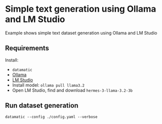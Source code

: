 # Simple text generation using Ollama and LM Studio

Example shows simple text dataset generation using Ollama and LM Studio

## Requirements

Install:

- `datamatic`
- [Ollama](https://ollama.com/download)
- [LM Studio](https://lmstudio.ai/download)
- Install model: `ollama pull llama3.2`
- Open LM Studio, find and download `hermes-3-llama-3.2-3b`

## Run dataset generation

`datamatic --config ./config.yaml --verbose`
